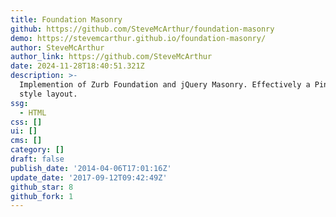 ```yaml
---
title: Foundation Masonry
github: https://github.com/SteveMcArthur/foundation-masonry
demo: https://stevemcarthur.github.io/foundation-masonry/
author: SteveMcArthur
author_link: https://github.com/SteveMcArthur
date: 2024-11-28T18:40:51.321Z
description: >-
  Implemention of Zurb Foundation and jQuery Masonry. Effectively a Pinterest
  style layout.
ssg:
  - HTML
css: []
ui: []
cms: []
category: []
draft: false
publish_date: '2014-04-06T17:01:16Z'
update_date: '2017-09-12T09:42:49Z'
github_star: 8
github_fork: 1
---
```

